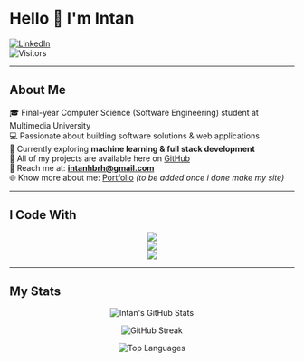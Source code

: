 # Hello 👋 I'm Intan

[![LinkedIn](https://img.shields.io/badge/LinkedIn-0A66C2?style=for-the-badge&logo=linkedin&logoColor=white)](https://www.linkedin.com/in/intanhbrh/)  
![Visitors](https://profile-counter.glitch.me/intanhbrh/count.svg)

---

## About Me
🎓 Final-year Computer Science (Software Engineering) student at Multimedia University  
💻 Passionate about building software solutions & web applications  
🌱 Currently exploring **machine learning & full stack development**  
📂 All of my projects are available here on [GitHub](https://github.com/intanhbrh)  
📧 Reach me at: **intanhbrh@gmail.com**  
🌐 Know more about me: [Portfolio](https://your-portfolio-link.com) *(to be added once i done make my site)*  

---

## I Code With

<p align="center">
  <!-- Frontend -->
  <img src="https://skillicons.dev/icons?i=react,vue,tailwind,bootstrap,materialui,html,css,js,ts" /><br/>
  <!-- Backend & Database -->
  <img src="https://skillicons.dev/icons?i=java,py,php,nodejs,laravel,mysql,firebase" /><br/>
  <!-- Tools -->
  <img src="https://skillicons.dev/icons?i=git,github,postman,figma,linux" />
</p>

---

##  My Stats

<p align="center">
  <img src="https://github-readme-stats.vercel.app/api?username=intanhbrh&show_icons=true&theme=tokyonight" alt="Intan's GitHub Stats" />
</p>

<p align="center">
  <img src="https://github-readme-streak-stats.herokuapp.com/?user=intanhbrh&theme=tokyonight" alt="GitHub Streak" />
</p>

<p align="center">
  <img src="https://github-readme-stats.vercel.app/api/top-langs/?username=intanhbrh&layout=compact&theme=tokyonight" alt="Top Languages" />
</p>

